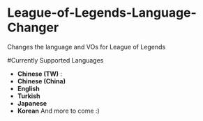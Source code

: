 # League-of-Legends-Language-Changer
Changes the language and VOs for League of Legends

#Currently Supported Languages
* **Chinese (TW)** :
* **Chinese (China)**
* **English**
* **Turkish**
* **Japanese**
* **Korean**
And more to come :)
